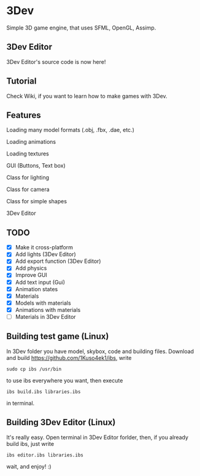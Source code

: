 # 3Dev
Simple 3D game engine, that uses SFML, OpenGL, Assimp. 
## 3Dev Editor
3Dev Editor's source code is now here!
## Tutorial
Check Wiki, if you want to learn how to make games with 3Dev.
## Features
Loading many model formats (.obj, .fbx, .dae, etc.)

Loading animations

Loading textures

GUI (Buttons, Text box)

Class for lighting

Class for camera

Class for simple shapes

3Dev Editor
## TODO
- [x] Make it cross-platform
- [x] Add lights (3Dev Editor)
- [x] Add export function (3Dev Editor)
- [x] Add physics
- [x] Improve GUI
- [x] Add text input (Gui) 
- [x] Animation states
- [x] Materials
- [x] Models with materials
- [x] Animations with materials
- [ ] Materials in 3Dev Editor
## Building test game (Linux)
In 3Dev folder you have model, skybox, code and building files. Download and build https://github.com/1Kuso4ek1/ibs, write
```
sudo cp ibs /usr/bin
```
to use ibs everywhere you want, then execute
```
ibs build.ibs libraries.ibs
```
in terminal.
## Building 3Dev Editor (Linux)
It's really easy. Open terminal in 3Dev Editor forlder, then, if you already build ibs, just write
```
ibs editor.ibs libraries.ibs
```
wait, and enjoy! :)
